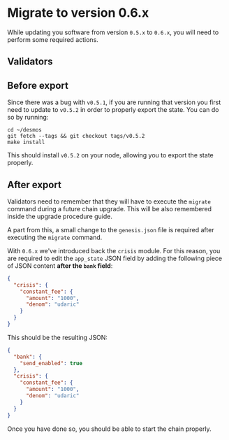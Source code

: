 # Migrate to version 0.6.x
While updating you software from version `0.5.x` to `0.6.x`, you will need to perform some required actions. 

## Validators
## Before export
Since there was a bug with `v0.5.1`, if you are running that version you first need to update to `v0.5.2` in order to properly export the state. You can do so by running: 

```shell
cd ~/desmos
git fetch --tags && git checkout tags/v0.5.2
make install
```

This should install `v0.5.2` on your node, allowing you to export the state properly.

## After export
Validators need to remember that they will have to execute the `migrate` command during a future chain upgrade. This will be also remembered inside the upgrade procedure guide. 

A part from this, a small change to the `genesis.json` file is required after executing the `migrate` command.

With `0.6.x` we've introduced back the `crisis` module. For this reason, you are required to edit the `app_state` JSON field by adding the following piece of JSON content **after the `bank` field**: 

```json
{
  "crisis": {
    "constant_fee": {
      "amount": "1000",
      "denom": "udaric"
    }
  }
}
```

This should be the resulting JSON:

```json
{
  "bank": {
    "send_enabled": true
  },
  "crisis": {
    "constant_fee": {
      "amount": "1000",
      "denom": "udaric"
    }
  }
}
```

Once you have done so, you should be able to start the chain properly. 

